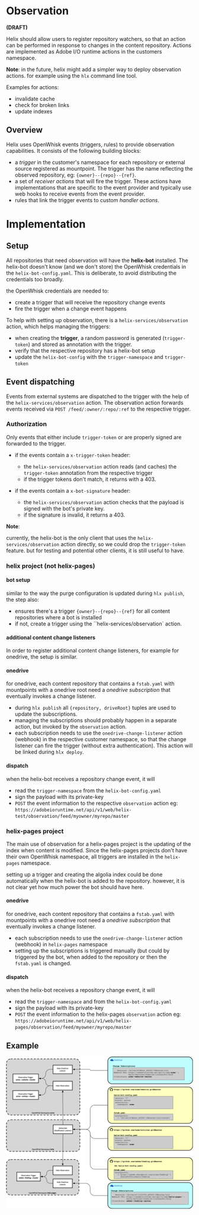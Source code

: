 # Observation

**(DRAFT)**

Helix should allow users to register repository watchers, so that an action can be performed in response to changes in the content repository. Actions are implemented as Adobe I/O runtime actions in the customers namespace.

**Note**: in the future, helix might add a simpler way to deploy observation actions. for example using the `hlx` command line tool.

Examples for actions:

- invalidate cache
- check for broken links
- update indexes

## Overview

Helix uses OpenWhisk events (triggers, rules) to provide observation capabilities. It consists of the following building blocks:

- a _trigger_ in the customer's namespace for each repository or external source registered as mountpoint. The trigger has the name reflecting the observed repository, eg:  `{owner}--{repo}--{ref}`.
- a set of _receiver actions_ that will fire the trigger. These actions have implementations that are specific to the event provider and typically use web hooks to receive events from the event provider.
- rules that link the trigger events to custom _handler actions_.

# Implementation

## Setup

All repositories that need observation will have the **helix-bot** installed. The helix-bot doesn't know (and we don't store) the OpenWhisk credentials in the `helix-bot-config.yaml`. This is deliberate, to avoid distributing the credentials too broadly.

the OpenWhisk credentials are needed to:
- create a trigger that will receive the repository change events
- fire the trigger when a change event happens

To help with setting up observation, there is a `helix-services/observation` action, which helps managing the triggers:
- when creating the **trigger**, a random password is generated (`trigger-token`) and stored as annotation with the trigger.
- verify that the respective repository has a helix-bot setup
- update the `helix-bot-config` with the `trigger-namespace` and `trigger-token`

## Event dispatching

Events from external systems are dispatched to the trigger with the help of the `helix-services/observation` action. The observation action forwards events received via `POST /feed/:owner/:repo/:ref` to the respective trigger.

### Authorization

Only events that either include `trigger-token` or are properly signed are forwarded to the trigger.
- if the events contain a `x-trigger-token` header:
  - the `helix-services/observation` action reads (and caches) the `trigger-token` annotation from the respective trigger
  - if the trigger tokens don't match, it returns with a 403.

- if the events contain a `x-bot-signature` header:
  - the `helix-services/observation` action checks that the payload is signed with the bot's private key.
  - if the signature is invalid, it returns a 403.

**Note**:

currently, the helix-bot is the only client that uses the `helix-services/observation` action directly, so we could
drop the `trigger-token` feature. but for testing and potential other clients, it is still useful to have.

### helix project (not helix-pages)

#### bot setup
similar to the way the purge configuration is updated during `hlx publish`, the step also:
- ensures there's a trigger `{owner}--{repo}--{ref}` for all content repositories where a bot is installed
- if not, create a trigger using the ``helix-services/observation` action.

#### additional content change listeners
In order to register additional content change listeners, for example for onedrive, the setup is similar.

#### onedrive
for onedrive, each content repository that contains a `fstab.yaml` with mountpoints with a onedrive root need a _onedrive subscription_ that eventually invokes a change listener.
- during `hlx publish` all `{repository, driveRoot}` tuples are used to update the subscriptions.
- managing the subscriptions should probably happen in a separate action, but invoked by the `observation` action.
- each subscription needs to use the `onedrive-change-listener` action (webhook) in the respective customer namespace, so that the change listener can fire the trigger (without extra authentication). This action will be linked during `hlx deploy`.

#### dispatch

when the helix-bot receives a repository change event, it will
- read the `trigger-namespace` from the `helix-bot-config.yaml`
- sign the payload with its private-key
- `POST` the event information to the respective `observation` action eg:
   `https://adobeioruntime.net/api/v1/web/helix-test/observation/feed/myowner/myrepo/master`


### helix-pages project

The main use of observation for a helix-pages project is the updating of the index when content is modified. Since the helix-pages projects don't have their own OpenWhisk namespace, all triggers are installed in the `helix-pages` namespace.

setting up a trigger and creating the algolia index could be done automatically when the helix-bot is added to the repository. however, it is not clear yet how much power the bot should have here.

#### onedrive

for onedrive, each content repository that contains a `fstab.yaml` with mountpoints with a onedrive root need a _onedrive subscription_ that eventually invokes a change listener.
- each subscription needs to use the `onedrive-change-listener` action (webhook) in `helix-pages` namespace
- setting up the subscriptions is triggered manually (but could by triggered by the bot, when added to the repository or then the `fstab.yaml` is changed.

#### dispatch

when the helix-bot receives a repository change event, it will
- read the `trigger-namespace` and from the `helix-bot-config.yaml`
- sign the payload with its private-key
- `POST` the event information to the helix-pages `observation` action eg:
   `https://adobeioruntime.net/api/v1/web/helix-pages/observation/feed/myowner/myrepo/master`


## Example

![Observation](Observation.png)

